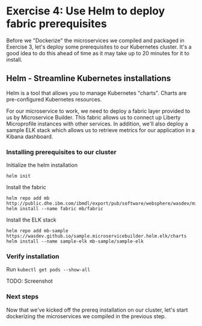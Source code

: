 # Exercise 4: Use Helm to deploy fabric prerequisites

Before we "Dockerize" the microservices we compiled and packaged in Exercise 3, let's deploy some prerequisites to our Kubernetes cluster. It's a good idea to do this ahead of time as it may take up to 20 minutes for it to install.

## Helm - Streamline Kubernetes installations

Helm is a tool that allows you to manage Kubernetes "charts". Charts are pre-configured Kubernetes resources.

For our microservice to work, we need to deploy a fabric layer provided to us by Microservice Builder. This fabric allows us to connect up Liberty Microprofile instances with other services. In addition, we'll also deploy a sample ELK stack which allows us to retrieve metrics for our application in a Kibana dashboard.

### Installing prerequisites to our cluster

Initialize the helm installation

```
helm init
```

Install the fabric

```
helm repo add mb http://public.dhe.ibm.com/ibmdl/export/pub/software/websphere/wasdev/microservicebuilder/helm/
helm install --name fabric mb/fabric
```

Install the ELK stack

```
helm repo add mb-sample https://wasdev.github.io/sample.microservicebuilder.helm.elk/charts
helm install --name sample-elk mb-sample/sample-elk
```

### Verify installation

Run `kubectl get pods --show-all`

TODO: Screenshot

### Next steps

Now that we've kicked off the prereq installation on our cluster, let's start dockerizing the microservices we compiled in the previous step.